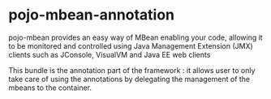 pojo-mbean-annotation
=====================

pojo-mbean provides an easy way of MBean enabling your code, allowing it to be monitored and controlled using Java Management Extension (JMX) clients such as JConsole, VisualVM and Java EE web clients

This bundle is the annotation part of the framework : it allows user to only take care of using the annotations by delegating the management of the mbeans to the container.
